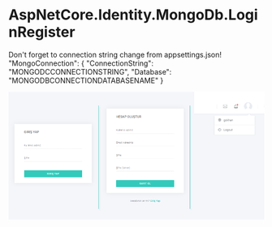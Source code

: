 # AspNetCore.Identity.MongoDb.LoginRegister


Don't forget to connection string change from appsettings.json!
    "MongoConnection": {
    "ConnectionString": "MONGODCCONNECTIONSTRING",
    "Database": "MONGODBCONNECTIONDATABASENAME"
  }

![ss1](https://github.com/dgokhan/AspNetCore.Identity.MongoDb.LoginRegister/blob/main/ss.png?raw=true)
